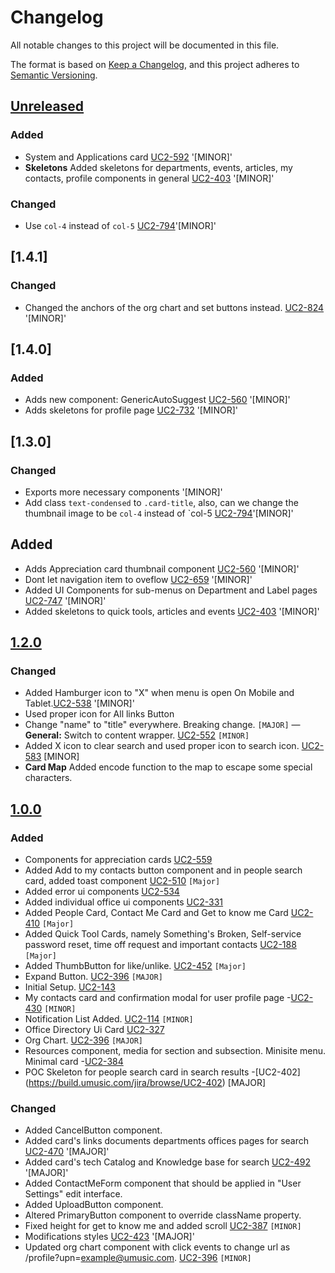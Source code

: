 # Changelog

All notable changes to this project will be documented in this file.

The format is based on [Keep a Changelog](https://keepachangelog.com/en/1.0.0/),
and this project adheres to [Semantic Versioning](https://semver.org/spec/v2.0.0.html).

## [Unreleased]

### Added
- System and Applications card [UC2-592](https://build.umusic.com/jira/browse/UC2-592) '[MINOR]'
- **Skeletons** Added skeletons for departments, events, articles, my contacts, profile components in general [UC2-403](https://build.umusic.com/jira/browse/UC2-403) '[MINOR]'

### Changed
- Use `col-4` instead of `col-5` [UC2-794](https://build.umusic.com/jira/browse/UC2-794)'[MINOR]'

## [1.4.1]

### Changed
- Changed the anchors of the org chart and set buttons instead. [UC2-824](https://build.umusic.com/jira/browse/UC2-824) '[MINOR]'

## [1.4.0]

### Added
- Adds new component: GenericAutoSuggest [UC2-560](https://build.umusic.com/jira/browse/UC2-560) '[MINOR]'
- Adds skeletons for profile page [UC2-732](https://build.umusic.com/jira/browse/UC2-732) '[MINOR]'


## [1.3.0]

### Changed
- Exports more necessary components '[MINOR]'
- Add class `text-condensed` to `.card-title`, also, can we change the thumbnail image to be `col-4` instead of `col-5 [UC2-794](https://build.umusic.com/jira/browse/UC2-794)'[MINOR]'

## Added
- Adds Appreciation card thumbnail component [UC2-560](https://build.umusic.com/jira/browse/UC2-560) '[MINOR]'
- Dont let navigation item to oveflow  [UC2-659](https://build.umusic.com/jira/browse/UC2-659) '[MINOR]'
- Added UI Components for sub-menus on Department and Label pages [UC2-747](https://build.umusic.com/jira/browse/UC2-747) '[MINOR]'
- Added skeletons to quick tools, articles and events [UC2-403](https://build.umusic.com/jira/browse/UC2-403) '[MINOR]'

## [1.2.0]

### Changed

- Added Hamburger icon to "X" when menu is open On Mobile and Tablet.[UC2-538](https://build.umusic.com/jira/browse/UC2-538) '[MINOR]'
- Used proper icon for All links Button
- Change "name" to "title" everywhere. Breaking change. `[MAJOR]`
  — **General:** Switch to content wrapper. [UC2-552](https://build.umusic.com/jira/browse/UC2-552) `[MINOR]`
- Added X icon to clear search and used proper icon to search icon. [UC2-583](https://build.umusic.com/jira/browse/UC2-583) [MINOR]
- **Card Map** Added encode function to the map to escape some special characters.

## [1.0.0]

### Added

- Components for appreciation cards [UC2-559](https://build.umusic.com/jira/browse/UC2-559)
- Added Add to my contacts button component and in people search card, added toast component [UC2-510](https://build.umusic.com/jira/browse/UC2-510) `[Major]`
- Added error ui components [UC2-534](https://build.umusic.com/jira/browse/UC2-534)
- Added individual office ui components [UC2-331](https://build.umusic.com/jira/browse/UC2-331)
- Added People Card, Contact Me Card and Get to know me Card [UC2-410](https://build.umusic.com/jira/browse/UC2-410) `[Major]`
- Added Quick Tool Cards, namely Something's Broken, Self-service password reset, time off request and important contacts [UC2-188](https://build.umusic.com/jira/browse/UC2-188) `[Major]`
- Added ThumbButton for like/unlike. [UC2-452](https://build.umusic.com/jira/browse/UC2-452) `[Major]`
- Expand Button. [UC2-396](https://build.umusic.com/jira/browse/UC2-396) `[MAJOR]`
- Initial Setup. [UC2-143](https://build.umusic.com/jira/browse/UC2-143)
- My contacts card and confirmation modal for user profile page -[UC2-430](https://build.umusic.com/jira/browse/UC2-430) `[MINOR]`
- Notification List Added. [UC2-114](https://build.umusic.com/jira/browse/UC2-114) `[MINOR]`
- Office Directory Ui Card [UC2-327](https://build.umusic.com/jira/browse/UC2-327)
- Org Chart. [UC2-396](https://build.umusic.com/jira/browse/UC2-396) `[MAJOR]`
- Resources component, media for section and subsection. Minisite menu. Minimal card -[UC2-384](https://build.umusic.com/jira/browse/UC2-384)
- POC Skeleton for people search card in search results -[UC2-402]  (https://build.umusic.com/jira/browse/UC2-402) [MAJOR]

### Changed

- Added CancelButton component.
- Added card's links documents departments offices pages for search [UC2-470](https://build.umusic.com/jira/browse/UC2-470) '[MAJOR]'
- Added card's tech Catalog and Knowledge base for search [UC2-492](https://build.umusic.com/jira/browse/UC2-492) '[MAJOR]'
- Added ContactMeForm component that should be applied in "User Settings" edit interface.
- Added UploadButton component.
- Altered PrimaryButton component to override className property.
- Fixed height for get to know me and added scroll [UC2-387](https://build.umusic.com/jira/browse/UC2-387) `[MINOR]`
- Modifications styles [UC2-423](https://build.umusic.com/jira/browse/UC2-423) '[MAJOR]'
- Updated org chart component with click events to change url as /profile?upn=example@umusic.com. [UC2-396](https://build.umusic.com/jira/browse/UC2-396) `[MINOR]`

[unreleased]: https://github.com/umg/umgc_ui_library/compare/1.2.0...develop
[1.2.0]: https://github.com/umg/umgc_ui_library/compare/1.0.0...1.2.0
[1.0.0]: https://github.com/umg/umgc_ui_library/releases/tag/1.0.0
